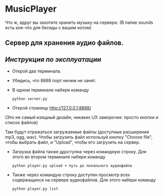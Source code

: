 # MusicPlayer

Что ж, вдруг вы захотите хранить музыку на сервере.
(В папке sounds есть кое-что для беседы с вашим котом)

## Сервер для хранения аудио файлов.
## _Инструкция по эксплуатации_
 - Открой два терминала.
 - Убедись, что 8888 порт ничем не занят.
 - В одном терминале набери команду

    `python server.py`</br>

- Открой страницу   http://127.0.0.1:8888/

(Это не самый изящный дизайн, никаких UX заморочек: просто кнопки и список файлов)

Там будут отражаться загружаемые файлы (доступные расширения mp3, ogg, wav).
Чтобы загрузить файл используй кнопку "Choose file", чтобы выбрать файл, и "Upload", чтобы его загрузить на сервер.

- Загрузка файла также ддоступна через командную строку. Для этого во втором терминале набери команду

    ` python player.py upload + путь до локального аудиофайла `</br>

- Также через командую строку доступен просмотр всех содержащихся на сервере аудиофайлов. Для этого набери команду

    `python player.py list`</br>